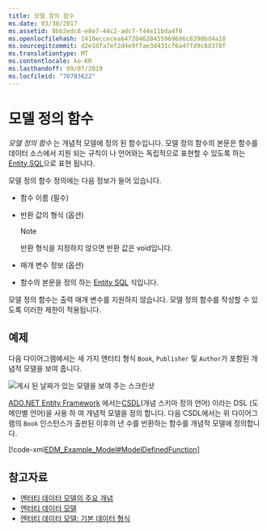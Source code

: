 ```yaml
---
title: 모델 정의 함수
ms.date: 03/30/2017
ms.assetid: 8bb2edc8-e8e7-44c2-adc7-f44e11bda4f0
ms.openlocfilehash: 1418eccecea647204620455969696c6390bd4a18
ms.sourcegitcommit: d2e1dfa7ef2d4e9ffae3d431cf6a4ffd9c8d378f
ms.translationtype: MT
ms.contentlocale: ko-KR
ms.lasthandoff: 09/07/2019
ms.locfileid: "70783622"
---
```

# <a name="model-defined-function"></a>모델 정의 함수
*모델 정의 함수* 는 개념적 모델에 정의 된 함수입니다. 모델 정의 함수의 본문은 함수를 데이터 소스에서 지원 되는 규칙이 나 언어와는 독립적으로 표현할 수 있도록 하는 [Entity SQL](./ef/language-reference/entity-sql-language.md)으로 표현 됩니다.  
  
 모델 정의 함수 정의에는 다음 정보가 들어 있습니다.  
  
- 함수 이름 (필수)  
  
- 반환 값의 형식 (옵션)  
  
    > [!NOTE]
    > 반환 형식을 지정하지 않으면 반환 값은 void입니다.  
  
- 매개 변수 정보 (옵션)  
  
- 함수의 본문을 정의 하는 [Entity SQL](./ef/language-reference/entity-sql-language.md) 식입니다.  
  
 모델 정의 함수는 출력 매개 변수를 지원하지 않습니다. 모델 정의 함수를 작성할 수 있도록 이러한 제한이 적용됩니다.  
  
## <a name="example"></a>예제  
 다음 다이어그램에서는 세 가지 엔터티 형식 `Book`, `Publisher` 및 `Author`가 포함된 개념적 모델을 보여 줍니다.  
  
 ![게시 된 날짜가 있는 모델을 보여 주는 스크린샷](./media/model-defined-function/model-published-date-three-entity-types.gif)  
  
 [ADO.NET Entity Framework](./ef/index.md) 에서는[CSDL](./ef/language-reference/csdl-specification.md)(개념 스키마 정의 언어) 이라는 DSL (도메인별 언어)을 사용 하 여 개념적 모델을 정의 합니다. 다음 CSDL에서는 위 다이어그램의 `Book` 인스턴스가 출판된 이후의 년 수를 반환하는 함수를 개념적 모델에 정의합니다.  
  
 [!code-xml[EDM_Example_Model#ModelDefinedFunction](../../../../samples/snippets/xml/VS_Snippets_Data/edm_example_model/xml/books4.edmx#modeldefinedfunction)]  
  
## <a name="see-also"></a>참고자료

- [엔터티 데이터 모델의 주요 개념](entity-data-model-key-concepts.md)
- [엔터티 데이터 모델](entity-data-model.md)
- [엔터티 데이터 모델: 기본 데이터 형식](entity-data-model-primitive-data-types.md)
